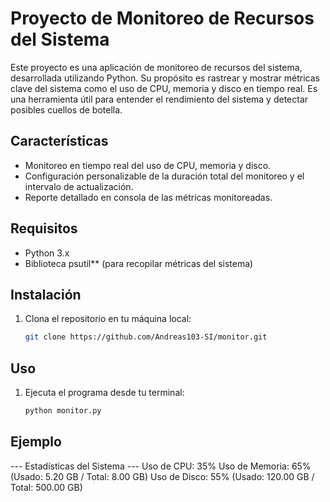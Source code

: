 # Proyecto de Monitoreo de Recursos del Sistema

Este proyecto es una aplicación de monitoreo de recursos del sistema, desarrollada utilizando Python. Su propósito es rastrear y mostrar métricas clave del sistema como el uso de CPU, memoria y disco en tiempo real. Es una herramienta útil para entender el rendimiento del sistema y detectar posibles cuellos de botella.

## Características

- Monitoreo en tiempo real del uso de CPU, memoria y disco.
- Configuración personalizable de la duración total del monitoreo y el intervalo de actualización.
- Reporte detallado en consola de las métricas monitoreadas.

## Requisitos

- Python 3.x
- Biblioteca psutil** (para recopilar métricas del sistema)

## Instalación

1. Clona el repositorio en tu máquina local:
   ```bash
   git clone https://github.com/Andreas103-SI/monitor.git
## Uso

1. Ejecuta el programa desde tu terminal:
   ```bash
   python monitor.py
## Ejemplo
 --- Estadísticas del Sistema ---
Uso de CPU: 35%
Uso de Memoria: 65% (Usado: 5.20 GB / Total: 8.00 GB)
Uso de Disco: 55% (Usado: 120.00 GB / Total: 500.00 GB)

